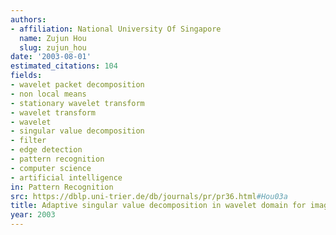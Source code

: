 ```yaml
---
authors:
- affiliation: National University Of Singapore
  name: Zujun Hou
  slug: zujun_hou
date: '2003-08-01'
estimated_citations: 104
fields:
- wavelet packet decomposition
- non local means
- stationary wavelet transform
- wavelet transform
- wavelet
- singular value decomposition
- filter
- edge detection
- pattern recognition
- computer science
- artificial intelligence
in: Pattern Recognition
src: https://dblp.uni-trier.de/db/journals/pr/pr36.html#Hou03a
title: Adaptive singular value decomposition in wavelet domain for image denoising
year: 2003
---
```

